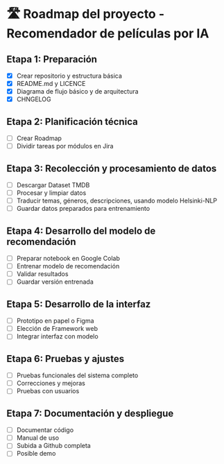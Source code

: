 # 🛣️ Roadmap del proyecto - Recomendador de películas por IA

## Etapa 1: Preparación
- [x] Crear repositorio y estructura básica
- [x] README.md y LICENCE
- [x] Diagrama de flujo básico y de arquitectura
- [x] CHNGELOG

## Etapa 2: Planificación técnica
- [ ] Crear Roadmap
- [ ] Dividir tareas por módulos en Jira

## Etapa 3: Recolección y procesamiento de datos
- [ ] Descargar Dataset TMDB
- [ ] Procesar y limpiar datos
- [ ] Traducir temas, géneros, descripciones, usando modelo Helsinki-NLP
- [ ] Guardar datos preparados para entrenamiento

## Etapa 4: Desarrollo del modelo de recomendación
- [ ] Preparar notebook en Google Colab
- [ ] Entrenar modelo de recomendación
- [ ] Validar resultados
- [ ] Guardar versión entrenada

## Etapa 5: Desarrollo de la interfaz
- [ ] Prototipo en papel o Figma
- [ ] Elección de Framework web
- [ ] Integrar interfaz con modelo

## Etapa 6: Pruebas y ajustes
- [ ] Pruebas funcionales del sistema completo
- [ ] Correcciones y mejoras
- [ ] Pruebas con usuarios

## Etapa 7: Documentación y despliegue
- [ ] Documentar código
- [ ] Manual de uso
- [ ] Subida a Github completa
- [ ] Posible demo